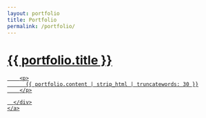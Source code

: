 ```yaml
---
layout: portfolio
title: Portfolio
permalink: /portfolio/
---
```


<div class="catalogue">
      <a href="{{ portfolio.url | prepend: site.baseurl }}" class="catalogue-item">
      <div>
        <h1 class="catalogue-title">{{ portfolio.title }}</h1>
        <div class="catalogue-line"></div>

        <p>
          {{ portfolio.content | strip_html | truncatewords: 30 }}
        </p>

      </div>
    </a>
 
</div>
